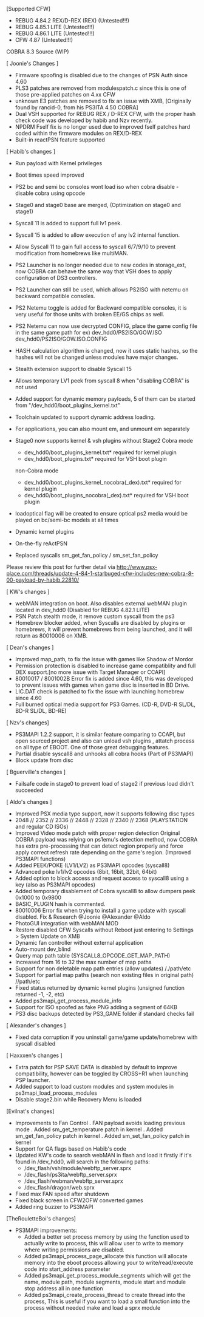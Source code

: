 [Supported CFW]

* REBUG 4.84.2 REX/D-REX (REX) (Untested!!!)
* REBUG 4.85.1 LITE (Untested!!!)
* REBUG 4.86.1 LITE (Untested!!!)
* CFW 4.87 (Untested!!!)

COBRA 8.3 Source (WIP)

[ Joonie's Changes ]

* Firmware spoofing is disabled due to the changes of PSN Auth since 4.60
* PLS3 patches are removed from modulespatch.c since this is one of those pre-applied patches on 4.xx CFW
* unknown E3 patches are removed to fix an issue with XMB, [Originally found by rancid-0, from his PS3ITA 4.50 COBRA]
* Dual VSH supported for REBUG REX / D-REX CFW, with the proper hash check code was developed by habib and Nzv recently. 
* NPDRM Fself fix is no longer used due to improved fself patches hard coded within the firmware modules on REX/D-REX 
* Built-in reactPSN feature supported

[ Habib's changes ]

* Run payload with Kernel privileges
* Boot times speed improved 
* PS2 bc and semi bc consoles wont load iso when cobra disable - disable cobra using opcode
* Stage0 and stage0 base are merged, (Optimization on stage0 and stage1)
* Syscall 11 is added to support full lv1 peek.
* Syscall 15 is added to allow execution of any lv2 internal function.
* Allow Syscall 11 to gain full access to syscall 6/7/9/10 to prevent modification from homebrews like multiMAN.
* PS2 Launcher is no longer needed due to new codes in storage_ext, now COBRA can behave the same way that VSH does to apply configuration of DS3 controllers. 
* PS2 Launcher can still be used, which allows PS2ISO with netemu on backward compatible consoles.
* PS2 Netemu toggle is added for Backward compatible consoles, it is very useful for those units with broken EE/GS chips as well.
* PS2 Netemu can now use decrypted CONFIG, place the game config file in the same game path for ex) 
		dev_hdd0/PS2ISO/GOW.ISO
		dev_hdd0/PS2ISO/GOW.ISO.CONFIG 
* HASH calculation algorithm is changed, now it uses static hashes, so the hashes will not be changed unless modules have major changes.
* Stealth extension support to disable Syscall 15
* Allows temporary LV1 peek from syscall 8 when "disabling COBRA" is not used
* Added support for dynamic memory payloads, 5 of them can be started from "/dev_hdd0/boot_plugins_kernel.txt"
* Toolchain updated to support dynamic address loading.
* For applications, you can also mount em, and unmount em separately
* Stage0 now supports kernel & vsh plugins without Stage2
	Cobra mode
	- dev_hdd0/boot_plugins_kernel.txt* required for kernel plugin
	- dev_hdd0/boot_plugins.txt* required for VSH boot plugin

	non-Cobra mode
	- dev_hdd0/boot_plugins_kernel_nocobra(_dex).txt* required for kernel plugin
	- dev_hdd0/boot_plugins_nocobra(_dex).txt* required for VSH boot plugin
* loadoptical flag will be created to ensure optical ps2 media would be played on bc/semi-bc models at all times
* Dynamic kernel plugins
* On-the-fly reActPSN
* Replaced syscalls sm_get_fan_policy / sm_set_fan_policy

Please review this post for further detail via http://www.psx-place.com/threads/update-4-84-1-starbuged-cfw-includes-new-cobra-8-00-payload-by-habib.22810/

[ KW's changes ]

* webMAN integration on boot. Also disables external webMAN plugin located in dev_hdd0 (Disabled for REBUG 4.82.1 LITE)
* PSN Patch stealth mode, it remove custom syscall from the ps3
* Homebrew blocker added, when Syscalls are disabled by plugins or homebrews, it will prevent homebrews from being launched, and it will return as 80010006 on XMB.

[ Dean's changes ] 

* Improved map_path, to fix the issue with games like Shadow of Mordor
* Permission protection is disabled to increase game compatiblity and full DEX support.[no more issue with Target Manager or CCAPI]
* 80010017 / 8001002B Error fix is added since 4.60, this was developed to prevent issues with games when game disc is inserted in BD Drive.
* LIC.DAT check is patched to fix the issue with launching homebrew since 4.60
* Full burned optical media support for PS3 Games. (CD-R, DVD-R SL/DL, BD-R SL/DL, BD-RE)

[ Nzv's changes]

* PS3MAPI 1.2.2 support, it is similar feature comparing to CCAPI, but open sourced project and also can unload vsh plugins , attatch process on all type of EBOOT.
One of those great debugging features.
* Partial disable syscall8 and unhooks all cobra hooks (Part of PS3MAPI)
* Block update from disc

[ Bguerville's changes ]

* Failsafe code in stage0 to prevent load of stage2 if previous load didn't succeeded

[ Aldo's changes ]

* Improved PSX media type support, now it supports following disc types
* 2048 // 2352 // 2336 // 2448 // 2328 // 2340 // 2368 (PLAYSTATION and regular CD ISOs)
* Improved Video mode patch with proper region detection
Original COBRA payload was relying on ps1emu's detection method, now COBRA has extra pre-processing that can detect region properly and force apply correct refresh rate depending on the game's region.
(Improved PS3MAPI functions)
* Added PEEK/POKE (LV1/LV2) as PS3MAPI opcodes (syscall8)
* Advanced poke lv1/lv2 opcodes (8bit, 16bit, 32bit, 64bit)
* Added option to block access and request access to syscall8 using a key
(also as PS3MAPI opcodes)
* Added temporary disablement of Cobra syscall8 to allow dumpers peek 0x1000 to 0x9800
* BASIC_PLUGIN hash is commented.
* 80010006 Error fix when trying to install a game update with syscall disabled. Fix & Research @Joonie @Alexander @Aldo
* PhotoGUI integration with webMAN MOD
* Restore disabled CFW Syscalls without Reboot just entering to Settings > System Update on XMB
* Dynamic fan controller without external application
* Auto-mount dev_blind
* Query map path table (SYSCALL8_OPCODE_GET_MAP_PATH)
* Increased from 16 to 32 the max number of map paths
* Support for non deletable map path entries (allow updates) /./path/etc
* Support for partial map paths (search non existing files in original path) //path/etc
* Fixed status returned by dynamic kernel plugins (unsigned function returned -1, -2, etc)
* Added ps3mapi_get_process_module_info
* Support for ISO spoofed as fake PNG adding a segment of 64KB
* PS3 disc backups detected by PS3_GAME folder if standard checks fail

[ Alexander's changes ]

* Fixed data corruption if you uninstall game/game update/homebrew with syscall disabled

[ Haxxxen's changes ]

* Extra patch for PSP SAVE DATA is disabled by default to improve compatibility, however can be toggled by CROSS+R1 when launching PSP launcher.
* Added support to load custom modules and system modules in ps3mapi_load_process_modules
* Disable stage2.bin while Recovery Menu is loaded

[Evilnat's changes]

* Improvements to Fan Control 
    . FAN payload avoids loading previous mode
    . Added sm_get_temperature patch in kernel
    . Added sm_get_fan_policy patch in kernel
    . Added sm_set_fan_policy patch in kernel
* Support for QA flags based on Habib's code
* Updated KW's code to search webMAN in flash and load it firstly if it's found in /dev_hdd0, will search in the following paths:
	- /dev_flash/vsh/module/webftp_server.sprx
	- /dev_flash/ps3ita/webftp_server.sprx
	- /dev_flash/webman/webftp_server.sprx 
	- /dev_flash/dragon/web.sprx
* Fixed max FAN speed after shutdown
* Fixed black screen in CFW2OFW converted games
* Added ring buzzer to PS3MAPI

[TheRouletteBoi's changes]

* PS3MAPI improvements:
	- Added a better set process memory by using the function used to actually write to process, this will allow user to write to memory where writing permissions are disabled. 
	- Added ps3mapi_process_page_allocate this function will allocate memory into the eboot process allowing your to write/read/execute code into start_address parameter 
	- Added ps3mapi_get_process_module_segments which will get the name, module path, module segments, module start and module stop address all in one function 
	- Added ps3mapi_create_process_thread to create thread into the process, This is useful if you want to load a small function into the process without needed make and load a sprx module
